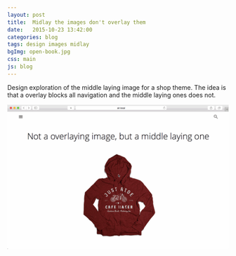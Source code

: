 ```yaml
---
layout: post
title:  Midlay the images don't overlay them
date:   2015-10-23 13:42:00
categories: blog
tags: design images midlay
bgImg: open-book.jpg
css: main
js: blog
---
```




Design exploration of the middle laying image for a shop theme.
The idea is that a overlay blocks all navigation and the middle laying ones does not.
<!--more-->

![Middlay](https://raw.githubusercontent.com/musca/midlay/master/assets/middlay-v4.gif)